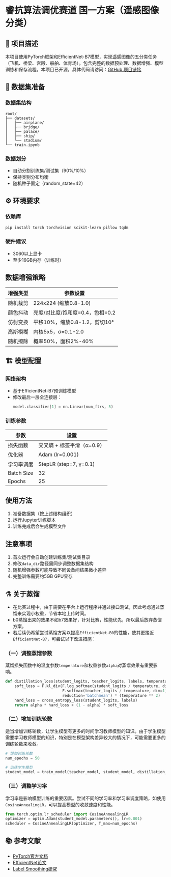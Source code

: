
# 睿抗算法调优赛道 国一方案（遥感图像分类）

## 📄 项目描述
本项目使用PyTorch框架和EfficientNet-B7模型，实现遥感图像的五分类任务（飞机、桥梁、宫殿、船舶、体育场）。包含完整的数据预处理、数据增强、模型训练和保存流程。本项目已开源，具体代码请访问：[GitHub 项目链接](https://github.com/123pyLeo/RAICOM_RS/tree/main)

## 📁 数据集准备
### 数据集结构
```
root/
├── datasets/
│   ├── airplane/
│   ├── bridge/
│   ├── palace/
│   ├── ship/
│   └── stadium/
└── train.ipynb
```

### 数据划分
- 自动分割训练集/测试集（90%/10%）
- 保持类别分布均衡
- 随机种子固定（random_state=42）

## ⚙️ 环境要求
### 依赖库
```bash
pip install torch torchvision scikit-learn pillow tqdm
```

### 硬件建议
- 3060以上显卡
- 至少16GB内存（训练时）

## 数据增强策略
| 增强类型                | 参数设置                     |
|-----------------------|---------------------------|
| 随机裁剪                | 224x224 (缩放0.8-1.0)       |
| 颜色抖动                | 亮度/对比度/饱和度=0.4，色相=0.2 |
| 仿射变换                | 平移10%，缩放0.8-1.2，剪切10°  |
| 高斯模糊                | 内核5x5，σ=0.1-2.0          |
| 随机擦除                | 概率50%，面积2%-40%         |

## 🏗️ 模型配置
### 网络架构
- 基于EfficientNet-B7预训练模型
- 修改最后一层全连接层：
  ```python
  model.classifier[1] = nn.Linear(num_ftrs, 5)
  ```

### 训练参数
| 参数                 | 设置        |
|---------------------|-----------|
| 损失函数              | 交叉熵 + 标签平滑（α=0.9） |
| 优化器               | Adam (lr=0.001) |
| 学习率调度            | StepLR (step=7, γ=0.1) |
| Batch Size          | 32        |
| Epochs              | 25        |

## 使用方法
1. 准备数据集（按上述结构组织）
2. 运行Jupyter训练脚本
3. 训练完成后会生成模型文件

## 注意事项
1. 首次运行会自动创建训练集/测试集目录
2. 修改`data_dir`路径需同步调整数据集结构
3. 随机增强参数可能导致不同设备间结果微小差异
4. 完整训练需要约5GB GPU显存

## ⚗️ 关于蒸馏
- 在比赛过程中，由于需要在平台上运行程序并通过接口测试，因此考虑通过蒸馏来实现小权重，节省本地上传时间。
- b0蒸馏出来的效果不如b7效果好，针对比赛，性能优先，所以最后放弃蒸馏方案。
- 若后续仍希望尝试蒸馏方案以提高`EfficientNet-B0`的性能，使其更接近`EfficientNet-B7`，可尝试以下改进措施：

### （一）调整蒸馏参数
蒸馏损失函数中的温度参数`temperature`和权重参数`alpha`对蒸馏效果有重要影响。
```python
def distillation_loss(student_logits, teacher_logits, labels, temperature=4.0, alpha=0.5):
    soft_loss = F.kl_div(F.log_softmax(student_logits / temperature, dim=1),
                         F.softmax(teacher_logits / temperature, dim=1),
                         reduction='batchmean') * (temperature ** 2)
    hard_loss = cross_entropy_loss(student_logits, labels)
    return alpha * hard_loss + (1 - alpha) * soft_loss
```

### （二）增加训练轮数
适当增加训练轮数，让学生模型有更多的时间学习教师模型的知识。由于学生模型需要学习教师模型的知识，特别是在模型架构差异较大的情况下，可能需要更多的训练轮数来收敛。
```python
# 增加训练轮数
num_epochs = 50

# 训练学生模型
student_model = train_model(teacher_model, student_model, distillation_loss, optimizer, scheduler, num_epochs=num_epochs)
```

### （三）调整学习率
学习率是影响模型训练的重要因素。尝试不同的学习率和学习率调度策略，如使用`CosineAnnealingLR`，可以提高模型的收敛速度和性能。
```python
from torch.optim.lr_scheduler import CosineAnnealingLR
optimizer = optim.Adam(student_model.parameters(), lr=0.001)
scheduler = CosineAnnealingLR(optimizer, T_max=num_epochs)
```

## 📚 参考文献
- [PyTorch官方文档](https://pytorch.org/docs/stable/index.html)
- [EfficientNet论文](https://arxiv.org/abs/1905.11946)
- [Label Smoothing研究](https://arxiv.org/abs/1512.00567)
